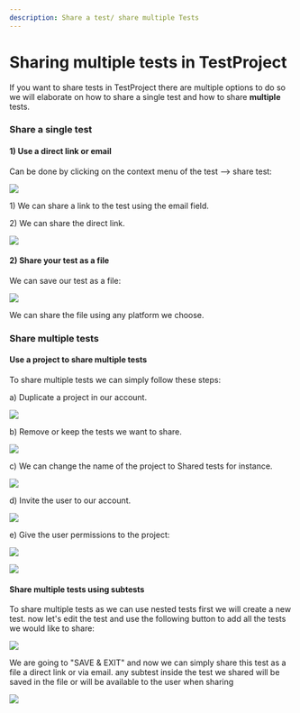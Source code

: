 ```yaml
---
description: Share a test/ share multiple Tests
---
```


# Sharing multiple tests in TestProject

If you want to share tests in TestProject there are multiple options to do so we will elaborate on how to share a single test and how to share **multiple** tests.

### **Share a single test** <a href="#h_55f496b1e6" id="h_55f496b1e6"></a>

#### 1) Use a direct link or email <a href="#h_575834da7f" id="h_575834da7f"></a>

Can be done by clicking on the context menu of the test --> share test:

![](<../../.gitbook/assets/image (557).png>)

1\) We can share a link to the test using the email field.

2\) We can share the direct link.

![](<../../.gitbook/assets/image (455).png>)

#### 2) Share your test as a file <a href="#h_503e0637f5" id="h_503e0637f5"></a>

We can save our test as a file:

![](<../../.gitbook/assets/image (466).png>)

We can share the file using any platform we choose.

### **Share multiple tests** <a href="#h_65873064d7" id="h_65873064d7"></a>

#### Use a project to share multiple tests <a href="#h_0008a597f8" id="h_0008a597f8"></a>

To share multiple tests we can simply follow these steps:

a) Duplicate a project in our account.

![](<../../.gitbook/assets/image (479) (1).png>)

b) Remove or keep the tests we want to share.

![](<../../.gitbook/assets/image (556).png>)

c) We can change the name of the project to Shared tests for instance.

![](<../../.gitbook/assets/image (469).png>)

d) Invite the user to our account.

![](<../../.gitbook/assets/image (452).png>)

e) Give the user permissions to the project:

![](<../../.gitbook/assets/image (481).png>)

![](<../../.gitbook/assets/image (480).png>)

#### Share multiple tests using subtests <a href="#h_e314b18317" id="h_e314b18317"></a>

To share multiple tests as we can use nested tests first we will create a new test. now let's edit the test and use the following button to add all the tests we would like to share:

![](<../../.gitbook/assets/image (517).png>)

We are going to "SAVE & EXIT" and now we can simply share this test as a file a direct link or via email. any subtest inside the test we shared will be saved in the file or will be available to the user when sharing

![](<../../.gitbook/assets/image (492).png>)
